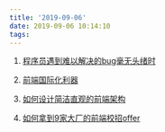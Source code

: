 ```yaml
---
title: '2019-09-06'
date: 2019-09-06 10:14:10
tags:
---
```


1. [程序员遇到难以解决的bug毫无头绪时](https://mp.weixin.qq.com/s/mHvZtQlZBiey8n-i-bZSAQ)

2. [前端国际化利器](https://mp.weixin.qq.com/s/8qHVSox1eeqL-rzBFLcTEA)

3. [如何设计简洁直观的前端架构](https://mp.weixin.qq.com/s/6Is-2aqDuCXLE1XUNpXDvQ)

4. [如何拿到9家大厂的前端校招offer](https://juejin.im/post/5d70ff205188253e4b2f07bd)